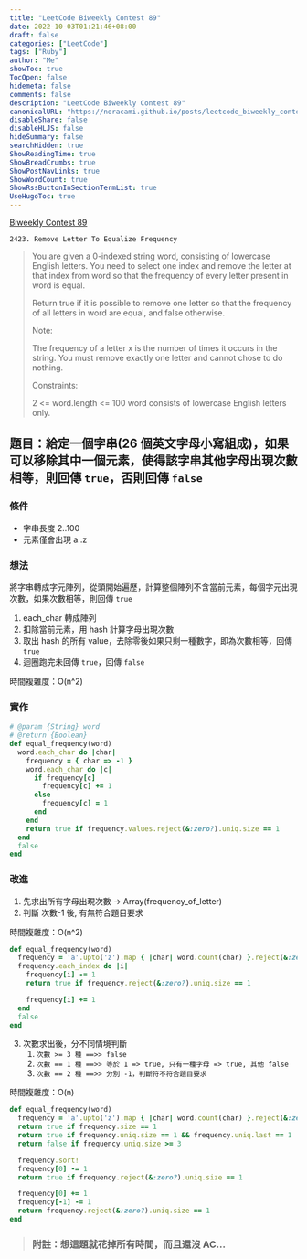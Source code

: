 ```yaml
---
title: "LeetCode Biweekly Contest 89"
date: 2022-10-03T01:21:46+08:00
draft: false
categories: ["LeetCode"]
tags: ["Ruby"]
author: "Me"
showToc: true
TocOpen: false
hidemeta: false
comments: false
description: "LeetCode Biweekly Contest 89"
canonicalURL: "https://noracami.github.io/posts/leetcode_biweekly_contest_89"
disableShare: false
disableHLJS: false
hideSummary: false
searchHidden: true
ShowReadingTime: true
ShowBreadCrumbs: true
ShowPostNavLinks: true
ShowWordCount: true
ShowRssButtonInSectionTermList: true
UseHugoToc: true
---
```


[Biweekly Contest 89](https://leetcode.com/contest/biweekly-contest-88/)

`2423. Remove Letter To Equalize Frequency`

> You are given a 0-indexed string word, consisting of lowercase English letters. You need to select one index and remove the letter at that index from word so that the frequency of every letter present in word is equal.
>
> Return true if it is possible to remove one letter so that the frequency of all letters in word are equal, and false otherwise.
>
> Note:
>
> The frequency of a letter x is the number of times it occurs in the string.
> You must remove exactly one letter and cannot chose to do nothing.
>
> Constraints:
>
> 2 <= word.length <= 100
> word consists of lowercase English letters only.

## 題目：給定一個字串(26 個英文字母小寫組成)，如果可以移除其中一個元素，使得該字串其他字母出現次數相等，則回傳 `true`，否則回傳 `false`

### 條件

- 字串長度 2..100
- 元素僅會出現 a..z

### 想法

將字串轉成字元陣列，從頭開始遍歷，計算整個陣列不含當前元素，每個字元出現次數，如果次數相等，則回傳 `true`

1. each_char 轉成陣列
2. 扣除當前元素，用 hash 計算字母出現次數
3. 取出 hash 的所有 value，去除零後如果只剩一種數字，即為次數相等，回傳 `true`
4. 迴圈跑完未回傳 `true`，回傳 `false`

時間複雜度：O(n^2)

### 實作

```ruby
# @param {String} word
# @return {Boolean}
def equal_frequency(word)
  word.each_char do |char|
    frequency = { char => -1 }
    word.each_char do |c|
      if frequency[c]
        frequency[c] += 1
      else
        frequency[c] = 1
      end
    end
    return true if frequency.values.reject(&:zero?).uniq.size == 1
  end
  false
end
```

### 改進

1. 先求出所有字母出現次數 -> Array(frequency_of_letter)
2. 判斷 次數-1 後, 有無符合題目要求

時間複雜度：O(n^2)

```ruby
def equal_frequency(word)
  frequency = 'a'.upto('z').map { |char| word.count(char) }.reject(&:zero?)
  frequency.each_index do |i|
    frequency[i] -= 1
    return true if frequency.reject(&:zero?).uniq.size == 1

    frequency[i] += 1
  end
  false
end
```

3. 次數求出後，分不同情境判斷
   1. `次數 >= 3 種 ==>> false`
   2. `次數 == 1 種 ==>> 等於 1 => true, 只有一種字母 => true, 其他 false`
   3. `次數 == 2 種 ==>> 分別 -1，判斷符不符合題目要求`

時間複雜度：O(n)

```ruby
def equal_frequency(word)
  frequency = 'a'.upto('z').map { |char| word.count(char) }.reject(&:zero?)
  return true if frequency.size == 1
  return true if frequency.uniq.size == 1 && frequency.uniq.last == 1
  return false if frequency.uniq.size >= 3

  frequency.sort!
  frequency[0] -= 1
  return true if frequency.reject(&:zero?).uniq.size == 1

  frequency[0] += 1
  frequency[-1] -= 1
  return frequency.reject(&:zero?).uniq.size == 1
end
```

> ### 附註：想這題就花掉所有時間，而且還沒 AC...
